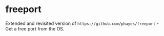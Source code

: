 # freeport

Extended and revisited version of `https://github.com/phayes/freeport` - Get a free port from the OS.
